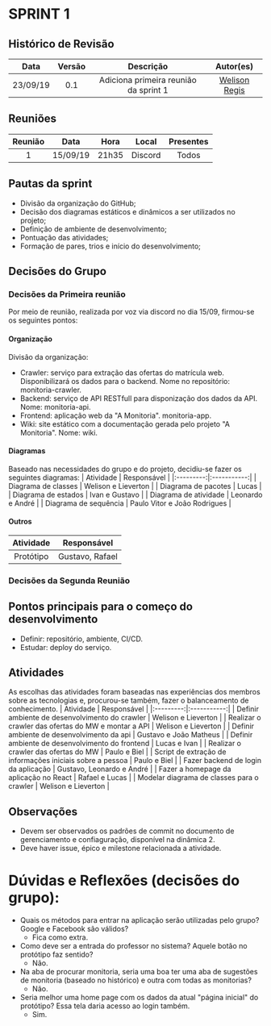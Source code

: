 # SPRINT 1

## Histórico de Revisão
| Data | Versão | Descrição | Autor(es)|
|:----:|:------:|:---------:|:--------:|
| 23/09/19 | 0.1 | Adiciona primeira reunião da sprint 1 | [Welison Regis](https://github.com/WelisonR) |

## Reuniões

| Reunião | Data | Hora | Local | Presentes |
|:-------:|:----:|:----:|:-----:|:---------:|
| 1 | 15/09/19 | 21h35 | Discord | Todos |

## Pautas da sprint

*   Divisão da organização do GitHub;
*   Decisão dos diagramas estáticos e dinâmicos a ser utilizados no projeto;
*   Definição de ambiente de desenvolvimento;
*   Pontuação das atividades;
*   Formação de pares, trios e início do desenvolvimento;

## Decisões do Grupo

### Decisões da Primeira reunião

Por meio de reunião, realizada por voz via discord no dia 15/09, firmou-se os seguintes pontos:

#### Organização

Divisão da organização:
*   Crawler: serviço para extração das ofertas do matrícula web. Disponibilizará os dados para o backend. Nome no repositório: monitoria-crawler.
*   Backend: serviço de API RESTfull para disponização dos dados da API. Nome: monitoria-api.
*   Frontend: aplicação web da "A Monitoria". monitoria-app.
*   Wiki: site estático com a documentação gerada pelo projeto "A Monitoria". Nome: wiki.

#### Diagramas

Baseado nas necessidades do grupo e do projeto, decidiu-se fazer os seguintes diagramas:
| Atividade | Responsável |
|:---------:|:-----------:|
| Diagrama de classes | Welison e Lieverton |
| Diagrama de pacotes | Lucas |
| Diagrama de estados | Ivan e Gustavo |
| Diagrama de atividade | Leonardo e André |
| Diagrama de sequência | Paulo Vitor e João Rodrigues |

#### Outros

| Atividade | Responsável |
|:---------:|:-----------:|
| Protótipo | Gustavo, Rafael |

### Decisões da Segunda Reunião

## Pontos principais para o começo do desenvolvimento
*   Definir: repositório, ambiente, CI/CD.
*   Estudar: deploy do serviço.

## Atividades

As escolhas das atividades foram baseadas nas experiências dos membros sobre as tecnologias e, procurou-se também, fazer o balanceamento de conhecimento.
| Atividade | Responsável |
|:---------:|:-----------:|
| Definir ambiente de desenvolvimento do crawler | Welison e Lieverton |
| Realizar o crawler das ofertas do MW e montar a API | Welison e Lieverton |
| Definir ambiente de desenvolvimento da api | Gustavo e João Matheus |
| Definir ambiente de desenvolvimento do frontend | Lucas e Ivan |
| Realizar o crawler das ofertas do MW | Paulo e Biel |
| Script de extração de informações iniciais sobre a pessoa | Paulo e Biel |
| Fazer backend de login da aplicação | Gustavo, Leonardo e André |
| Fazer a homepage da aplicação no React | Rafael e Lucas |
| Modelar diagrama de classes para o crawler | Welison e Lieverton |

## Observações

*   Devem ser observados os padrões de commit no documento de gerenciamento e confiaguração, disponível na dinâmica 2.
*   Deve haver issue, épico e milestone relacionada a atividade.

# Dúvidas e Reflexões (decisões do grupo):
*   Quais os métodos para entrar na aplicação serão utilizadas pelo grupo? Google e Facebook são válidos?
    *   Fica como extra.
*   Como deve ser a entrada do professor no sistema? Aquele botão no protótipo faz sentido?
    *   Não.
*   Na aba de procurar monitoria, seria uma boa ter uma aba de sugestões de monitoria (baseado no histórico) e outra com todas as monitorias?
    *   Não.
*   Seria melhor uma home page com os dados da atual "página inicial" do protótipo? Essa tela daria acesso ao login também.
    *   Sim.
